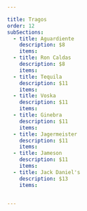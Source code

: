 ```yaml
---

title: Tragos
order: 12
subSections:
  - title: Aguardiente
    description: $8
    items:
  - title: Ron Caldas
    description: $8
    items:
  - title: Tequila
    description: $11
    items:
  - title: Voska
    description: $11
    items:
  - title: Ginebra
    description: $11
    items:
  - title: Jagermeister
    description: $11
    items:
  - title: Jameson
    description: $11
    items:
  - title: Jack Daniel's
    description: $13
    items:

    
---
```


